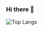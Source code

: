 ### Hi there 👋

![Top Langs](https://github-readme-stats.vercel.app/api/top-langs/?username=capybaracplusplus&layout=compact)
